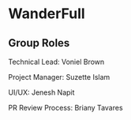 # WanderFull

## Group Roles

Technical Lead: Voniel Brown

Project Manager: Suzette Islam

UI/UX: Jenesh Napit

PR Review Process: Briany Tavares